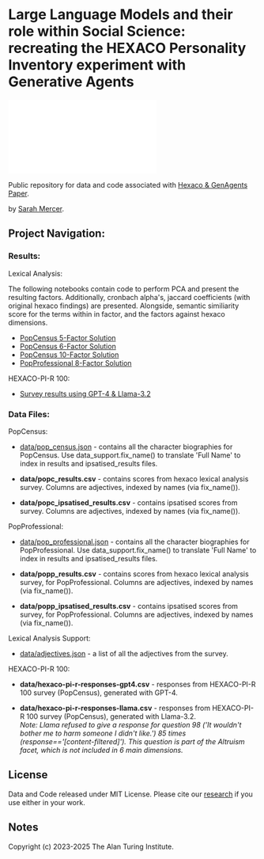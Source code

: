 #  Large Language Models and their role within Social Science: recreating the HEXACO Personality Inventory experiment with Generative Agents

[![DOI](pdf.pdf)](pdf.pdf)

Public repository for data and code associated with [Hexaco &amp; GenAgents Paper](pdf.pdf).

by [Sarah Mercer](drsezzer.github.io).

## Project Navigation:

### Results:

Lexical Analysis:

The following notebooks contain code to perform PCA and present the resulting factors.  Additionally, cronbach alpha's, jaccard coefficients (with original hexaco findings) are presented.  Alongside, semantic similiarity score for the terms within in factor, and the factors against hexaco dimensions.
* [PopCensus 5-Factor Solution](popCensus_5Factor.ipynb)
* [PopCensus 6-Factor Solution](popCensus_6Factor.ipynb)
* [PopCensus 10-Factor Solution](popCensus_10Factor.ipynb)
* [PopProfessional 8-Factor Solution](popProfessional_8Factor.ipynb)

HEXACO-PI-R 100:
* [Survey results using GPT-4 & Llama-3.2](hexaco_pir_results.ipynb)

### Data Files:

PopCensus:

* [data/pop_census.json](data/pop_census.json) - contains all the character biographies for PopCensus.  Use data_support.fix_name() to translate 'Full Name' to index in results and ipsatised_results files.

* <b>data/popc_results.csv</b> - contains scores from hexaco lexical analysis survey.  Columns are adjectives, indexed by names (via fix_name()).

* <b>data/popc_ipsatised_results.csv</b> - contains ipsatised scores from survey.  Columns are adjectives, indexed by names (via fix_name()).  

PopProfessional:

* [data/pop_professional.json](data/pop_professional.json) - contains all the character biographies for PopProfessional.  Use data_support.fix_name() to translate 'Full Name' to index in results and ipsatised_results files.

* <b>data/popp_results.csv</b> - contains scores from hexaco lexical analysis survey, for PopProfessional.  Columns are adjectives, indexed by names (via fix_name()).

* <b>data/popp_ipsatised_results.csv</b> - contains ipsatised scores from survey, for PopProfessional.  Columns are adjectives, indexed by names (via fix_name()).

Lexical Analysis Support:

* [data/adjectives.json](data/adjectives.json) - a list of all the adjectives from the survey.

HEXACO-PI-R 100:

* <b>data/hexaco-pi-r-responses-gpt4.csv</b> - responses from HEXACO-PI-R 100 survey (PopCensus), generated with GPT-4.

* <b>data/hexaco-pi-r-responses-llama.csv</b> - responses from HEXACO-PI-R 100 survey (PopCensus), generated with Llama-3.2. <br>
<i>Note: Llama refused to give a response for question 98 ('It wouldn't bother me to harm someone I didn't like.') 85 times (response=='[content-filtered]').  This question is part of the Altruism facet, which is not included in 6 main dimensions.</i>

## License

Data and Code released under MIT License.  Please cite our [research]() if you use either in your work.

## Notes

Copyright (c) 2023-2025 The Alan Turing Institute.

